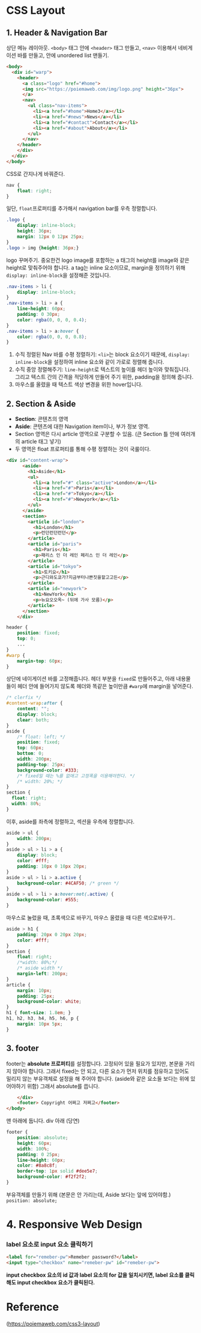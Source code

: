 # CSS Layout
## 1. Header & Navigation Bar
상단 메뉴 레이아웃. `<body>` 태그 안에 `<header>` 태그 만들고, `<nav>` 이용해서 네비게이션 바를 만들고, 안에 unordered list 맨들기. 
```html
<body>
  <div id="warp">
    <header>
      <a class="logo" href="#home">
      <img src="https://poiemaweb.com/img/logo.png" height="36px">
      </a>
      <nav>
        <ul class="nav-items">
          <li><a href="#home">Home3</a></li>
          <li><a href="#news">News</a></li>
          <li><a href="#contact">Contact</a></li>
          <li><a href="#about">About</a></li>
        </ul>
      </nav>
    </header>
    </div>
  </div>
</body>
```
CSS로 간지나게 바꿔준다.
```css
nav {
    float: right;
}
```
일단, `float`프로퍼티를 추가해서 navigation bar를 우측 정렬합니다.
```css
.logo {
    display: inline-block;
    height: 36px;
    margin: 12px 0 12px 25px;
}
.logo > img {height: 36px;}
```
logo 꾸며주기. 중요한건 logo image를 포함하는 a 태그의 height를 image와 같은 height로 맞춰주어야 합니다. a tag는 inline 요소이므로, margin을 정의하기 위해 `display: inline-block`을 설정해준 것입니다.

```css
.nav-items > li {
    display: inline-block;
}
.nav-items > li > a {
    line-height: 60px;
    padding: 0 30px;
    color: rgba(0, 0, 0, 0.4);
}
.nav-items > li > a:hover {
    color: rgba(0, 0, 0, 0.8);
}
```
1. 수직 정렬된 Nav 바를 수평 정렬하기: `<li>`는 block 요소이기 때문에, `display: inline-block`을 설정하여 inline 요소와 같이 가로로 정렬해 줍니다.
2. 수직 중앙 정렬해주기: `line-height`로 텍스트의 높이를 헤더 높이와 맞춰집니다. 그리고 텍스트 간의 간격을 적당하게 만들어 주기 위한, padding을 정의해 줍니다.
3. 마우스를 올렸을 때 텍스트 색상 변경을 위한 hover입니다.


## 2. Section & Aside
- **Section**: 콘텐츠의 영역
- **Aside**: 콘텐츠에 대한 Navigation item이나, 부가 정보 영역. 
- Section 영역은 다시 article 영역으로 구분할 수 있음. (큰 Section 틀 안에 여러개의 article 태그 넣기)
- 두 영역은 float 프로퍼티를 통해 수평 정렬하는 것이 국룰이다.
```html
<div id="content-wrap">
      <aside>
        <h1>Aside</h1>
        <ul>
          <li><a href="#" class="active">London</a></li>
          <li><a href="#">Paris</a></li>
          <li><a href="#">Tokyo</a></li>
          <li><a href="#">Newyork</a></li>
        </ul>
      </aside>
      <section>
        <article id="london">
          <h1>London</h1>
          <p>런던런던런던</p>
        </article>
        <article id="paris">
          <h1>Paris</h1>
          <p>패리스 인 더 레인 페리스 인 더 레인</p>
        </article>
        <article id="tokyo">
          <h1>토키요</h1>
          <p>근디와도쿄가?지금부터나쁜짓을할고고든</p>
        </article>
        <article id="newyork">
          <h1>NewYork</h1>
          <p>뉴요오오옥~ (뒤에 가사 모름)</p>
        </article>
      </section>
    </div>
```
```css
header {
    position: fixed;
    top: 0;
    ...
}
#warp {
    margin-top: 60px;
}
```
상단에 네이게이션 바를 고정해줍니다. 헤더 부분을 `fixed`로 만들어주고, 아래 내용물들이 헤더 안에 들어가지 않도록 헤더와 똑같은 높이만큼 `#warp`에 margin을 넣어준다.
```css 
/* clerfix */
#content-wrap:after {
    content: "";
    display: block;
    clear: both;
}
aside {
    /* float: left; */
    position: fixed;
    top: 60px;
    bottom: 0;
    width: 200px;
    padding-top: 25px;
    background-color: #333;
    /* fixed일 때는 %를 없애고 고정폭을 이용해야한다. */
    /* width: 20%; */
}
section {
  float: right;
  width: 80%;
}
```
이후, aside를 좌측에 정렬하고, 섹션을 우측에 정렬합니다.
```css
aside > ul {
    width: 200px;
}
aside > ul > li > a {
    display: block;
    color: #fff;
    padding: 10px 0 10px 20px;
}
aside > ul > li > a.active {
    background-color: #4CAF50; /* green */
}
aside > ul > li > a:hover:not(.active) {
    background-color: #555;
}
```
마우스로 눌렀을 때, 초록색으로 바꾸기, 마우스 올렸을 때 다른 색으로바꾸기..
```css
aside > h1 {
    padding: 20px 0 20px 20px;
    color: #fff;
}
section {
    float: right;
    /*width: 80%;*/
    /* aside width */
    margin-left: 200px;
}
article {
    margin: 10px;
    padding: 25px;
    background-color: white;
}
h1 { font-size: 1.8em; }
h1, h2, h3, h4, h5, h6, p {
    margin: 10px 5px;
}
```

## 3. footer
footer는 **absolute 프로퍼티**를 설정합니다. 고정되어 있을 필요가 있지만, 본문을 가리지 않아야 합니다. 그래서 fixed는 안 되고, 다른 요소가 먼저 위치를 점유하고 있어도 밀리지 않는 부유객체로 설정을 해 주어야 합니다.  (aside와 같은 요소들 보다는 위에 있어야하기 위함) 그래서 absolute를 씁니다.

```html
    </div>
    <footer> Copyright 어쩌고 저쩌고</footer>
</body>
```
맨 아래에 둡니다. div 아래 (당연)
```css
footer {
    position: absolute;
    height: 60px;
    width: 100%;
    padding: 0 25px;
    line-height: 60px;
    color: #8a8c8f;
    border-top: 1px solid #dee5e7;
    background-color: #f2f2f2;
}
```
부유객체를 만들기 위해 (본문은 안 가리는데, Aside 보다는 앞에 있어야함.) `position: absolute;`

# 4. Responsive Web Design 

### label 요소로 input 요소 클릭하기
```html
<label for="remeber-pw">Remeber password?</label>
<input type="checkbox" name="remeber-pw" id="remeber-pw">
```
**input checkbox 요소의 id 값과 label 요소의 for 값을 일치시키면, label 요소를 클릭해도 input checkbox 요소가 클릭된다.**

# Reference
(https://poiemaweb.com/css3-layout)

